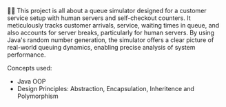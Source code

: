 👭👬 This project is all about a queue simulator designed for a customer service setup with human servers and self-checkout counters. It meticulously tracks customer arrivals, service, waiting times in queue, and also accounts for server breaks, particularly for human servers. By using Java's random number generation, the simulator offers a clear picture of real-world queuing dynamics, enabling precise analysis of system performance.

Concepts used:
- Java OOP
- Design Principles: Abstraction, Encapsulation, Inheritence and Polymorphism

